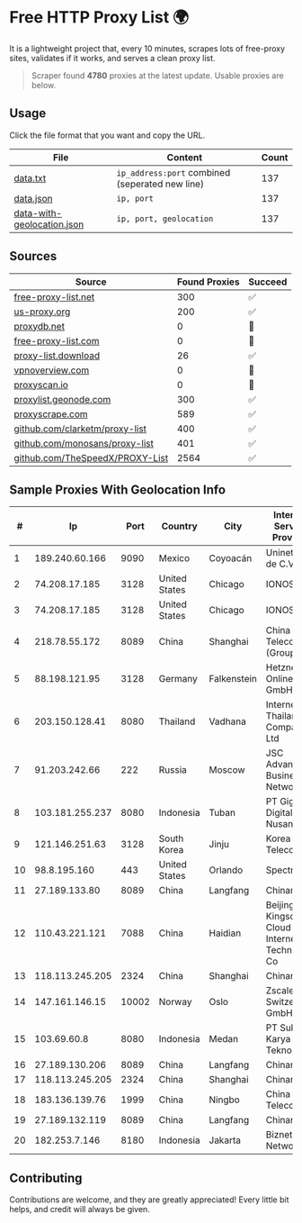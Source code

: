 
# Free HTTP Proxy List 🌍

It is a lightweight project that, every 10 minutes, scrapes lots of free-proxy sites, validates if it works, and serves a clean proxy list.


> Scraper found **4780** proxies at the latest update. Usable proxies are below.

## Usage

Click the file format that you want and copy the URL.


|File|Content|Count|
|----|-------|-----|
|[data.txt](https://raw.githubusercontent.com/themiralay/Proxy-List-World/master/data.txt)|`ip_address:port` combined (seperated new line)|137|
|[data.json](https://raw.githubusercontent.com/themiralay/Proxy-List-World/master/data.json)|`ip, port`|137|
|[data-with-geolocation.json](https://raw.githubusercontent.com/themiralay/Proxy-List-World/master/data-with-geolocation.json)|`ip, port, geolocation`|137|

## Sources

|Source|Found Proxies|Succeed|
|------|-------------|-------|
|[free-proxy-list.net](https://free-proxy-list.net)|300|✅|
|[us-proxy.org](https://www.us-proxy.org)|200|✅|
|[proxydb.net](http://proxydb.net)|0|🚫|
|[free-proxy-list.com](https://free-proxy-list.com/?page=&port=&type%5B%5D=http&type%5B%5D=https&up_time=0&search=Search)|0|🚫|
|[proxy-list.download](https://www.proxy-list.download/HTTP)|26|✅|
|[vpnoverview.com](https://vpnoverview.com/privacy/anonymous-browsing/free-proxy-servers)|0|🚫|
|[proxyscan.io](https://www.proxyscan.io)|0|🚫|
|[proxylist.geonode.com](https://proxylist.geonode.com/api/proxy-list?limit=300&page=1&sort_by=lastChecked&sort_type=desc&protocols=http,https)|300|✅|
|[proxyscrape.com](https://api.proxyscrape.com/v2/?request=displayproxies&protocol=http&timeout=10000&country=all&ssl=all&anonymity=all)|589|✅|
|[github.com/clarketm/proxy-list](https://raw.githubusercontent.com/clarketm/proxy-list/master/proxy-list-raw.txt)|400|✅|
|[github.com/monosans/proxy-list](https://raw.githubusercontent.com/monosans/proxy-list/main/proxies/http.txt)|401|✅|
|[github.com/TheSpeedX/PROXY-List](https://raw.githubusercontent.com/TheSpeedX/PROXY-List/master/http.txt)|2564|✅|


## Sample Proxies With Geolocation Info

|#|Ip|Port|Country|City|Internet Service Provider|
|-|--|----|-------|----|-------------------------|
|1|189.240.60.166|9090|Mexico|Coyoacán|Uninet S.A. de C.V.|
|2|74.208.17.185|3128|United States|Chicago|IONOS SE|
|3|74.208.17.185|3128|United States|Chicago|IONOS SE|
|4|218.78.55.172|8089|China|Shanghai|China Telecom (Group)|
|5|88.198.121.95|3128|Germany|Falkenstein|Hetzner Online GmbH|
|6|203.150.128.41|8080|Thailand|Vadhana|Internet Thailand Company Ltd|
|7|91.203.242.66|222|Russia|Moscow|JSC Advanced Business Network|
|8|103.181.255.237|8080|Indonesia|Tuban|PT Giga Digital Nusantara|
|9|121.146.251.63|3128|South Korea|Jinju|Korea Telecom|
|10|98.8.195.160|443|United States|Orlando|Spectrum|
|11|27.189.133.80|8089|China|Langfang|Chinanet|
|12|110.43.221.121|7088|China|Haidian|Beijing Kingsoft Cloud Internet Technology Co|
|13|118.113.245.205|2324|China|Shanghai|Chinanet|
|14|147.161.146.15|10002|Norway|Oslo|Zscaler Switzerland GmbH|
|15|103.69.60.8|8080|Indonesia|Medan|PT Sukha Karya Teknologi|
|16|27.189.130.206|8089|China|Langfang|Chinanet|
|17|118.113.245.205|2324|China|Shanghai|Chinanet|
|18|183.136.139.76|1999|China|Ningbo|China Telecom|
|19|27.189.132.119|8089|China|Langfang|Chinanet|
|20|182.253.7.146|8180|Indonesia|Jakarta|Biznet Networks|



## Contributing

Contributions are welcome, and they are greatly appreciated! Every
little bit helps, and credit will always be given.


